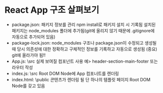 # React App 구조 살펴보기
- package.json: 
  패키지 정보를 관리
  npm install로 패키지 설치 시 기록됨
  설치된 패키지는 node_modules 폴더에 추가됨(git에 올리지 않기 때문에 .gitignore에 자동으로 추가되어 있음)
- package-lock.json:
  node_modules 구조나 package.json이 수정되고 생성될 때 당시 의존성에 대한 정확하고 구체적인 정보를 기록하고 자동으로 생성됨
  (중요) git에 올라가야 됨!!
- App.js: \src
  실제 보여질 컴포넌트
  사용 예> header-section-main-footer 또는 라우터 작성
- index.js: \src
  Root DOM Node에 App 컴포너트를 렌더링
- index.html: \public
  콘텐츠가 렌더링 될 단 하나의 템플릿 페이지 
  Root DOM Node를 갖고 있음